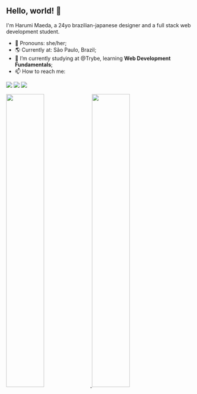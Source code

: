 
## Hello, world! :wave:

I'm Harumi Maeda, a 24yo brazilian-japanese designer and a full stack web development student.

- :woman: Pronouns: she/her;
- :earth_americas: Currently at: São Paulo, Brazil;
- 🌱 I’m currently studying at @Trybe, learning **Web Development Fundamentals**;
- 📫 How to reach me:

<a href="https://instagram.com/harumimaeda" target="_blank"><img src="https://img.shields.io/badge/-Instagram-%23E4405F?style=for-the-badge&logo=instagram&logoColor=white" target="_blank"></a>
<a href = "mailto:harumiumaeda@gmail.com"><img src="https://img.shields.io/badge/Gmail-D14836?style=for-the-badge&logo=gmail&logoColor=white" target="_blank"></a>
<a href="https://www.linkedin.com/in/harumi-maeda/" target="_blank"><img src="https://img.shields.io/badge/-LinkedIn-%230077B5?style=for-the-badge&logo=linkedin&logoColor=white" target="_blank"></a> 


<div class="row">
<a href="https://github.com/harumimaeda">
<img width="45%" src="https://github-readme-stats.vercel.app/api?username=harumimaeda&show_icons=true&theme=tokyonight&include_all_commits=true&count_private=true"/>
  <img width="45%" src="https://github-readme-stats.vercel.app/api/top-langs/?username=harumimaeda&layout=compact&langs_count=7&theme=tokyonight"/>
  </a>
</div>
